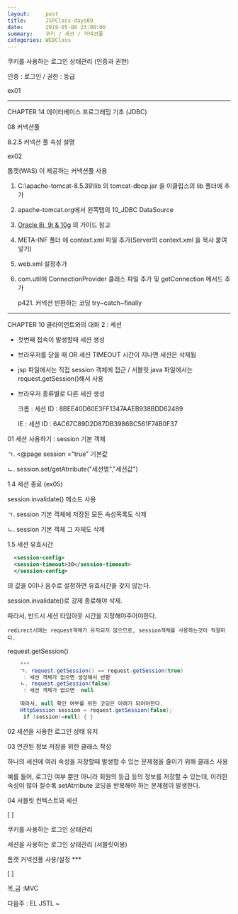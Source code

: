 ```yaml
---
layout:     post
title:      JSPClass-days09
date:       2019-05-08 23:00:00
summary:    쿠키 / 세션 / 커넥션풀 
categories: WEBClass
---
```






쿠키를 사용하는 로그인 상태관리 (인증과 권한)

인증 : 로그인 / 권한 : 등급

ex01

------

CHAPTER 14 데이터베이스 프로그래밍 기초 (JDBC)

08 커넥션풀

8.2.5 커넥션 풀 속성 설명

ex02

톰캣(WAS) 이 제공하는 커넥션풀 사용 

1. C:\apache-tomcat-8.5.39\lib 의 tomcat-dbcp.jar 을 이클립스의 lib 폴더에 추가

2. apache-tomcat.org에서 왼쪽탭의 10_JDBC DataSource

3. [Oracle 8i, 9i & 10g](http://tomcat.apache.org/tomcat-8.5-doc/jndi-datasource-examples-howto.html#Oracle_8i,_9i_&_10g) 의 가이드 참고

4. META-INF 폴더 에 context.xml 파일 추가(Server의 context.xml 을 복사 붙여넣기)

5. web.xml  설정추가

6. com.util에 ConnectionProvider 클래스 파일 추가 및  getConnection 메서드 추가

   p421.  커넥션 반환하는 코딩 try~catch~finally

   

   

   

--------------------------------------------

CHAPTER 10 클라이언트와의 대화 2 : 세션 

- 첫번째 접속이 발생할때 세션 생성

- 브라우저를 닫을 때 OR 세션 TIMEOUT 시간이 지나면 세션은 삭제됨

-  jsp 파일에서는 직접 session 객체에 접근 / 서블릿 java 파일에서는 request.getSession()해서 사용

- 브라우저 종류별로 다른 세션 생성

  크롬 : 세션 ID : 8BEE40D60E3FF1347AAEB938BDD62489

  IE : 세션 ID : 6AC67C89D2D87DB3986BC561F74B0F37

  

01 세션 사용하기 : session 기본 객체 

ㄱ. <@page session ="true" 기본값

ㄴ. session.set/getAtrribute("세션명","세션값")

1.4 세션 종료  (ex05)

 session.invalidate() 메소드 사용

ㄱ. session 기본 객체에 저장된 모든 속성목록도 삭제

ㄴ. session 기본 객체 그 자체도 삭제

1.5 세션 유효시간

```xml
  <session-config>
  <session-timeout>30</session-timeout>
  </session-config>
```

<session-timeout>의 값을 0이나 음수로 설정하면 유효시간을 갖지  않는다.

session.invalidate()로 강제 종료해야 삭제.

따라서, 반드시 세션 타임아웃 시간을 지정해야주어야한다.

`redirect시에는 request객체가 유지되지 않으므로, session객체를 사용하는것이 적절하다.`

request.getSession()

```java
	***
	ㄱ. request.getSession() == request.getSession(true)
	 : 세션 객체가 없으면 생성해서 반환
	ㄴ. request.getSession(false) 
	 : 세션 객체가 없으면  null
         
    따라서, null 확인 여부를 위한 코딩은 아래가 되어야한다.     
	HttpSession session = request.getSession(false);
	 if (session!=null) { }
```
02 세션을 사용한 로그인 상태 유지 



03 연관된 정보 저장을 위한 클래스 작성 

하나의 세션에 여러 속성을 저장할때 발생할 수 있는 문제점을 줄이기 위해 클래스 사용

예를 들어, 로그인 여부 뿐만 아니라 회원의 등급 등의 정보를 저장할 수 있는데, 이러한 속성이 많아 질수록 setAtrribute 코딩을 반복해야 하는 문제점이 발생한다.

04 서블릿 컨텍스트와 세션 









[   ]

쿠키를 사용하는 로그인 상태관리

세션을 사용하는 로그인 상태관리 (서블릿이용)

톰캣 커넥션풀 사용/설정 ***

[	]

목,금 :MVC

다음주 : EL JSTL ~ 